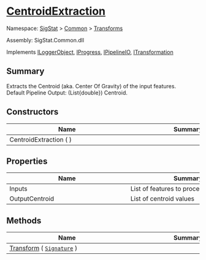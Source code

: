 # [CentroidExtraction](./CentroidExtraction.md)

Namespace: [SigStat]() > [Common](./../README.md) > [Transforms](./README.md)

Assembly: SigStat.Common.dll

Implements [ILoggerObject](./../ILoggerObject.md), [IProgress](./../Helpers/IProgress.md), [IPipelineIO](./../Pipeline/IPipelineIO.md), [ITransformation](./../ITransformation.md)

## Summary
Extracts the Centroid (aka. Center Of Gravity) of the input features.  <br> Default Pipeline Output: (List{double}) Centroid.

## Constructors

| Name | Summary | 
| --- | --- | 
| CentroidExtraction (  )<div style="width: 300px">| <div style="width: 300px">| <br>


## Properties

| Name | Summary | 
| --- | --- | 
| Inputs<div style="width: 300px">| List of features to process<div style="width: 300px">| <br>
| OutputCentroid<div style="width: 300px">| List of centroid values<div style="width: 300px">| <br>


## Methods

| Name | Summary | 
| --- | --- | 
| [Transform](./Methods/CentroidExtraction-100663554.md) ( [`Signature`](./../Signature.md) )<div style="width: 300px">| <div style="width: 300px">| <br>



